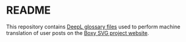 
# README

This repository contains [DeepL glossary files](https://support.deepl.com/hc/en-us/sections/360005269340-Glossary)
used to perform machine translation of user posts on the [Boxy SVG project website](https://boxy-svg.com).